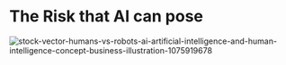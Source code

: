 # The Risk that AI can pose 
![stock-vector-humans-vs-robots-ai-artificial-intelligence-and-human-intelligence-concept-business-illustration-1075919678](https://user-images.githubusercontent.com/116067783/204494148-5e6111b9-31b5-4076-b224-ba8af186099f.jpg)

